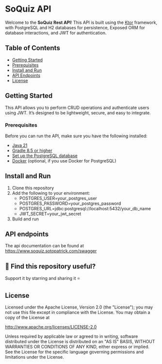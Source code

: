 # SoQuiz API

Welcome to the **SoQuiz Rest API**!
This API is built using the [Ktor](https://ktor.io) framework,
with PostgreSQL and H2 databases for persistence, Exposed ORM 
for database interactions, and JWT for authentication.

## Table of Contents

- [Getting Started](#getting-started)
- [Prerequisites](#prerequisites)
- [Install and Run](#install-and-run)
- [API Endpoints](#api-endpoints)
- [License](#license)

## Getting Started

This API allows you to perform CRUD operations and authenticate users using JWT.
It’s designed to be lightweight, secure, and easy to integrate.

### Prerequisites

Before you can run the API, make sure you have the following installed:

- [Java 21](https://www.oracle.com/java/technologies/javase/jdk20-archive-downloads.html)
- [Gradle 8.5 or higher](https://gradle.org/install/)
- [Set up the PostgreSQL database](https://www.postgresql.org/download/)
- [Docker](https://www.docker.com/) (optional, if you use Docker for PostgreSQL)

## Install and Run

1. Clone this repository
2. Add the following to your environment:
   - POSTGRES_USER=your_postgres_user
   - POSTGRES_PASSWORD=your_postgres_password
   - POSTGRES_URL=jdbc:postgresql://localhost:5432/your_db_name
   - JWT_SECRET=your_jwt_secret
3. Build and run

## API endpoints
The api documentation can be found at https://www.soquiz.sotopatrick.com/swagger


## 💙 **Find this repository useful?**  
Support it by starring and sharing it ⭐


## License
Licensed under the Apache License, Version 2.0 (the "License");
you may not use this file except in compliance with the License.
You may obtain a copy of the License at

http://www.apache.org/licenses/LICENSE-2.0

Unless required by applicable law or agreed to in writing, software
distributed under the License is distributed on an "AS IS" BASIS,
WITHOUT WARRANTIES OR CONDITIONS OF ANY KIND, either express or implied.
See the License for the specific language governing permissions and
limitations under the License.
